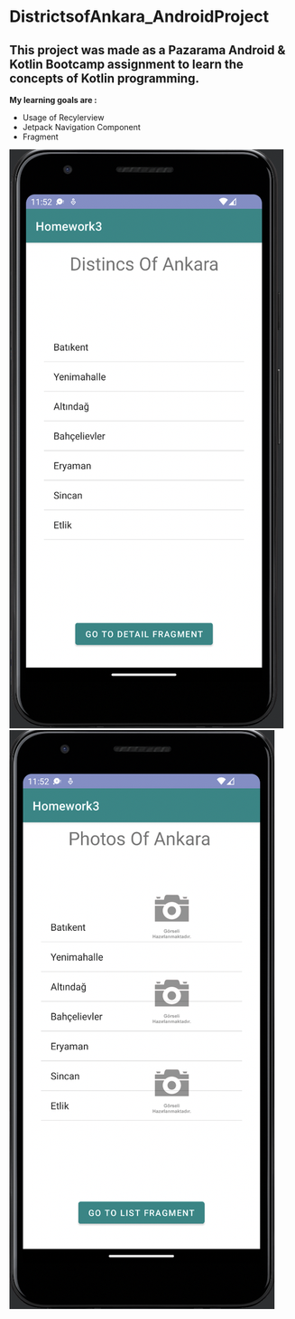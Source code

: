 # DistrictsofAnkara_AndroidProject
## This project was made as a Pazarama Android & Kotlin Bootcamp assignment to learn the concepts of Kotlin programming.
**My learning goals are :**
 - Usage of Recylerview
 - Jetpack Navigation Component
 - Fragment


![The List Fragment / Districts of Ankara](doa1.png)      ![The Detail Fragment / Photos of Ankara](doa2.png)
